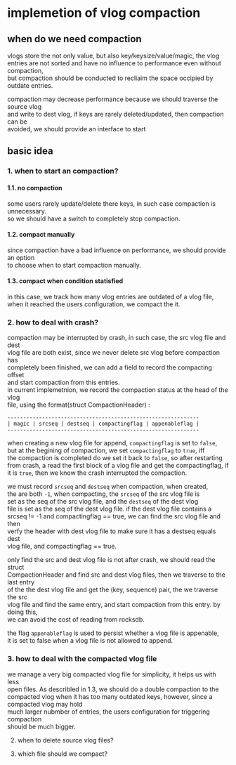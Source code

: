 # implemetion of vlog compaction
## when do we need compaction
vlogs store the not only value, but also key/keysize/value/magic, the vlog  
entries are not sorted and have no influence to performance even without compaction,  
but compaction should be conducted to recliaim the space occipied by outdate entries.

compaction may decrease performance because we should traverse the source vlog   
and write to dest vlog, if keys are rarely deleted/updated, then compaction can be   
avoided, we should provide an interface to start 

## basic idea
### 1. when to start an compaction?  
#### 1.1. no compaction
some users rarely update/delete there keys, in such case compaction is unnecessary.  
so we should have a switch to completely stop compaction.

#### 1.2. compact manually
since compaction have a bad influence on performance, we should provide an option  
to choose when to start compaction manually.

#### 1.3. compact when condition statisfied
in this case, we track how many vlog entries are outdated of a vlog file,   
when it reached the users configuration, we compact the it.  

### 2. how to deal with crash?
compaction may be interrupted by crash, in such case, the src vlog file and dest  
vlog file are both exist, since we never delete src vlog before compaction has  
completely been finished, we can add a field to record the compacting offset  
and start compaction from this entries.  
in current implemetnion, we record the compaction status at the head of the vlog  
file, using the format(struct CompactionHeader) :  

```
-------------------------------------------------------------
| magic | srcseq | destseq | compactingflag | appenableflag |
-------------------------------------------------------------
```
when creating a new vlog file for append, ```compactingflag``` is set to ```false```,    
but at the begining of compaction, we set ```compactingflag``` to ```true```, iff  
the compaction is completed do we set it back to ```false```, so after restarting  
from crash, a read the first block of a vlog file and get the compactingflag, if  
it is ```true```, then we know the crash interrupted the compaction.  

we must record ```srcseq``` and ```destseq``` when compaction, when created,  
the are both ```-1```, when compacting, the ```srcseq``` of the src vlog file is  
set as the seq of the src vlog file, and the ```destseq``` of the dest vlog  
file is set as the seq of the dest vlog file. if the dest vlog file contains a  
srcseq != -1 and compactingflag == true, we can find the src vlog file and then  
verfy the header with dest vlog file to make sure it has a destseq equals dest  
vlog file, and compactingflag == true. 

only find the src and dest vlog file is not after crash, we should read the struct  
CompactionHeader and find src and dest vlog files, then we traverse to the last entry  
of the the dest vlog file and get the (key, sequence) pair, the we traverse the src   
vlog file and find the same entry, and start compaction from this entry. by doing this,   
we can avoid the cost of reading from rocksdb. 

the flag ```appenableflag``` is used to persist whether a vlog file is appenable,  
it is set to false when a vlog file is not allowed to append.


### 3. how to deal with the compacted vlog file
we manage a very big compacted vlog file for simplicity, it helps us with less  
open files. As describled in 1.3, we should do a double compaction to the compacted
vlog when it has too many outdated keys, however, since a compacted vlog may hold  
much larger nubmber of entries, the users configuration for triggering compaction   
should be much bigger.


2. when to delete source vlog files?


3. which file should we compact?
